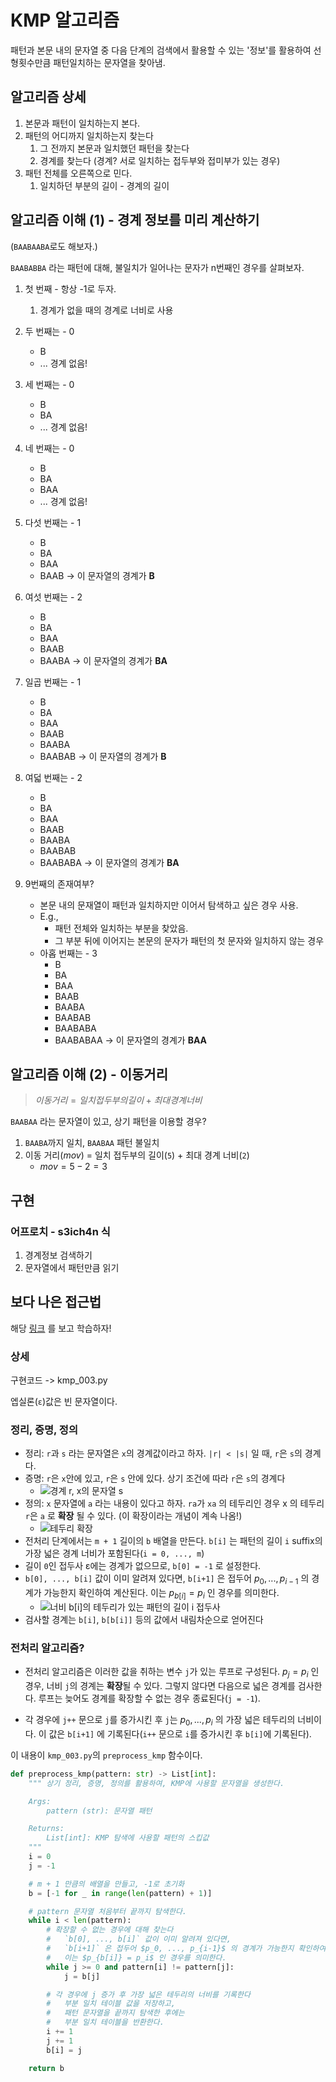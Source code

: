# KMP 알고리즘

패턴과 본문 내의 문자열 중 다음 단계의 검색에서 활용할 수 있는 '정보'를 활용하여 선형횟수만큼 패턴일치하는 문자열을 찾아냄.

## 알고리즘 상세

1. 본문과 패턴이 일치하는지 본다.
2. 패턴의 어디까지 일치하는지 찾는다
    1. 그 전까지 본문과 일치했던 패턴을 찾는다
    2. 경계를 찾는다 (경계? 서로 일치하는 접두부와 접미부가 있는 경우)
3. 패턴 전체를 오른쪽으로 민다.
    1. 일치하던 부분의 길이 - 경계의 길이

## 알고리즘 이해 (1) - 경계 정보를 미리 계산하기

(`BAABAABA`로도 해보자.)

`BAABABBA` 라는 패턴에 대해, 불일치가 일어나는 문자가 n번째인 경우를 살펴보자.

1. 첫 번째 - 항상 -1로 두자.
    1. 경계가 없을 때의 경계로 너비로 사용

2. 두 번째는 - 0
    - B
    - ... 경계 없음!

3. 세 번째는 - 0
    - B
    - BA
    - ... 경계 없음!

4. 네 번째는 - 0
    - B
    - BA
    - BAA
    - ... 경계 없음!

5. 다섯 번째는 - 1
    - B
    - BA
    - BAA
    - BAAB -> 이 문자열의 경계가 **B**

6. 여섯 번째는 - 2
    - B
    - BA
    - BAA
    - BAAB
    - BAABA -> 이 문자열의 경계가 **BA**

7. 일곱 번째는 - 1
    - B
    - BA
    - BAA
    - BAAB
    - BAABA
    - BAABAB -> 이 문자열의 경계가 **B**

8. 여덟 번째는 - 2
    - B
    - BA
    - BAA
    - BAAB
    - BAABA
    - BAABAB
    - BAABABA -> 이 문자열의 경계가 **BA**

9. 9번째의 존재여부?
    - 본문 내의 문재열이 패턴과 일치하지만 이어서 탐색하고 싶은 경우 사용.
    - E.g.,
        - 패턴 전체와 일치하는 부분을 찾았음.
        - 그 부분 뒤에 이어지는 본문의 문자가 패턴의 첫 문자와 일치하지 않는 경우
    - 아홉 번째는 - 3
        - B
        - BA
        - BAA
        - BAAB
        - BAABA
        - BAABAB
        - BAABABA
        - BAABABAA -> 이 문자열의 경계가 **BAA**

## 알고리즘 이해 (2) - 이동거리

> $이동 거리 = 일치 접두부의 길이 + 최대 경계 너비$

`BAABAA` 라는 문자열이 있고, 상기 패턴을 이용할 경우?

1. `BAABA`까지 일치, `BAABAA` 패턴 불일치
2. 이동 거리(_mov_) = 일치 접두부의 길이(`5`) + 최대 경계 너비(`2`)
    - $mov = 5 - 2 = 3$

## 구현

### 어프로치 - s3ich4n 식

1. 경계정보 검색하기
2. 문자열에서 패턴만큼 읽기

## 보다 나은 접근법

해당 [링크](https://hwlang.de/algorithmen/pattern/kmpen.htm) 를 보고 학습하자!

### 상세

구현코드 -> kmp_003.py

엡실론(`ε`)값은 빈 문자열이다.

### 정리, 증명, 정의

- 정리: `r`과 `s` 라는 문자열은 `x`의 경계값이라고 하자. `|r| < |s|` 일 때, `r`은 `s`의 경계다.
- 증명: `r`은 `x`안에 있고, `r`은 `s` 안에 있다. 상기 조건에 따라 `r`은 `s`의 경계다
    - ![경계 r, x의 문자열 s](https://hwlang.de/algorithmen/pattern/rand.gif)
- 정의: `x` 문자열에 `a` 라는 내용이 있다고 하자. `ra`가 `xa` 의 테두리인 경우 x 의 테두리 `r`은 `a` 로 **확장** 될 수 있다. (이 확장이라는 개념이 계속 나옴!)
    - ![테두리 확장](https://hwlang.de/algorithmen/pattern/rand2.gif)
- 전처리 단계에서는 `m + 1` 길이의 `b` 배열을 만든다. `b[i]` 는 패턴의 길이 `i` suffix의 가장 넓은 경계 너비가 포함된다(`i = 0, ..., m`)
- 길이 `0`인 접두사 ε에는 경계가 없으므로, `b[0] = -1` 로 설정한다.
- `b[0], ..., b[i]` 값이 이미 알려져 있다면, `b[i+1]` 은 접두어 $p_0, ..., p_{i-1}$ 의 경계가 가능한지 확인하여 계산된다. 이는 $p_{b[i]} = p_i$ 인 경우를 의미한다.
    - ![너비 b[i]의 테두리가 있는 패턴의 길이 i 접두사](https://hwlang.de/algorithmen/pattern/rand4.gif)
- 검사할 경계는 `b[i]`, `b[b[i]]` 등의 값에서 내림차순으로 얻어진다

### 전처리 알고리즘?

- 전처리 알고리즘은 이러한 값을 취하는 변수 `j`가 있는 루프로 구성된다. $p_j = p_i$ 인 경우, 너비 `j`의 경계는 **확장**될 수 있다. 그렇지 않다면 다음으로 넓은 경계를 검사한다. 루프는 늦어도 경계를 확장할 수 없는 경우 종료된다(`j = -1`).

- 각 경우에 `j++` 문으로 `j`를 증가시킨 후 `j`는 $p_0, ..., p_i$ 의 가장 넓은 테두리의 너비이다. 이 값은 `b[i+1]` 에 기록된다(`i++` 문으로 `i`를 증가시킨 후 `b[i]`에 기록된다).

이 내용이 `kmp_003.py`의 `preprocess_kmp` 함수이다.

```python
def preprocess_kmp(pattern: str) -> List[int]:
    """ 상기 정리, 증명, 정의를 활용하여, KMP에 사용할 문자열을 생성한다.

    Args:
        pattern (str): 문자열 패턴

    Returns:
        List[int]: KMP 탐색에 사용할 패턴의 스킵값
    """
    i = 0
    j = -1

    # m + 1 만큼의 배열을 만들고, -1로 초기화
    b = [-1 for _ in range(len(pattern) + 1)]

    # pattern 문자열 처음부터 끝까지 탐색한다.
    while i < len(pattern):
        # 확장할 수 없는 경우에 대해 찾는다
        #   `b[0], ..., b[i]` 값이 이미 알려져 있다면,
        #   `b[i+1]` 은 접두어 $p_0, ..., p_{i-1}$ 의 경계가 가능한지 확인하여 계산된다.
        #   이는 $p_{b[i]} = p_i$ 인 경우를 의미한다.
        while j >= 0 and pattern[i] != pattern[j]:
            j = b[j]

        # 각 경우에 j 증가 후 가장 넓은 테두리의 너비를 기록한다
        #   부분 일치 테이블 값을 저장하고,
        #   패턴 문자열을 끝까지 탐색한 후에는
        #   부분 일치 테이블을 반환한다.
        i += 1
        j += 1
        b[i] = j

    return b
```
